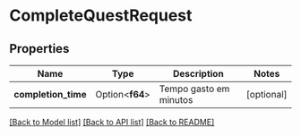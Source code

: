 # CompleteQuestRequest

## Properties

Name | Type | Description | Notes
------------ | ------------- | ------------- | -------------
**completion_time** | Option<**f64**> | Tempo gasto em minutos | [optional]

[[Back to Model list]](../README.md#documentation-for-models) [[Back to API list]](../README.md#documentation-for-api-endpoints) [[Back to README]](../README.md)


